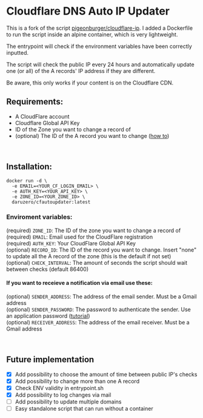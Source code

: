 # Cloudflare DNS Auto IP Updater

This is a fork of the script [pigeonburger/cloudflare-ip](https://github.com/pigeonburger/cloudflare-ip). I added a Dockerfile to run the script inside an alpine container, which is very lightweight.

The entrypoint will check if the environment variables have been correctly inputted.

The script will check the public IP every 24 hours and automatically update one (or all) of the A records' IP address if they are different.

Be aware, this only works if your content is on the Cloudflare CDN.

## Requirements:

- A CloudFlare account
- Cloudflare Global API Key
- ID of the Zone you want to change a record of
- (optional) The ID of the A record you want to change ([how to](https://api.cloudflare.com/#dns-records-for-a-zone-list-dns-records))

</br>

## Installation:

```
docker run -d \
  -e EMAIL=<YOUR_CF_LOGIN_EMAIL> \
  -e AUTH_KEY=<YOUR_API_KEY> \
  -e ZONE_ID=<YOUR_ZONE_ID> \
  daruzero/cfautoupdater:latest
```

### Enviroment variables:

(required) `ZONE_ID`: The ID of the zone you want to change a record of  
(required) `EMAIL`: Email used for the CloudFlare registration  
(required) `AUTH_KEY`: Your CloudFlare Global API Key  
(optional) `RECORD_ID`: The ID of the record you want to change. Insert "none" to update all the A record of the zone (this is the default if not set)  
(optional) `CHECK_INTERVAL`: The amount of seconds the script should wait between checks (default 86400)

#### If you want to receieve a notification via email use these:

(optional) `SENDER_ADDRESS`: The address of the email sender. Must be a Gmail address  
(optional) `SENDER_PASSWORD`: The password to authenticate the sender. Use an application password ([tutorial](https://support.google.com/accounts/answer/185833?hl=en))  
(optional) `RECEIVER_ADDRESS`: The address of the email receiver. Must be a Gmail address

</br>

## Future implementation

- [x] Add possibility to choose the amount of time between public IP's checks
- [x] Add possibility to change more than one A record
- [x] Check ENV validity in entrypoint.sh
- [x] Add possibility to log changes via mail
- [ ] Add possibility to update multiple domains
- [ ] Easy standalone script that can run without a container
